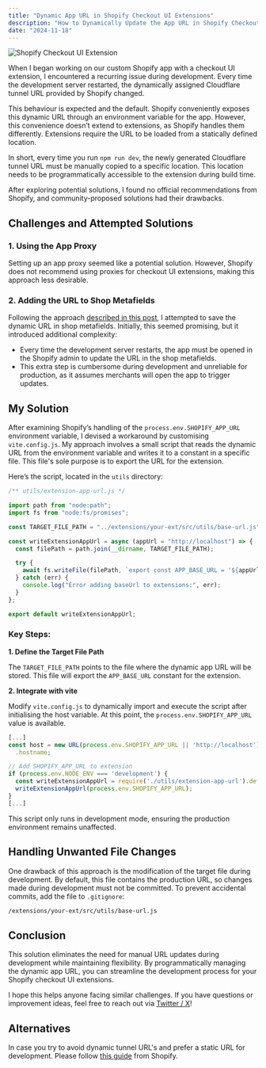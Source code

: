 ```yaml
---
title: "Dynamic App URL in Shopify Checkout UI Extensions"
description: "How to Dynamically Update the App URL in Shopify Checkout UI Extensions"
date: "2024-11-18"
---
```


![Shopify Checkout UI Extension](/images/blog/dynamic-app-url-extension.webp)

When I began working on our custom Shopify app with a checkout UI extension, I encountered a recurring issue during development. Every time the development server restarted, the dynamically assigned Cloudflare tunnel URL provided by Shopify changed.

This behaviour is expected and the default. Shopify conveniently exposes this dynamic URL through an environment variable for the app. However, this convenience doesn’t extend to extensions, as Shopify handles them differently. Extensions require the URL to be loaded from a statically defined location.

In short, every time you run `npm run dev`, the newly generated Cloudflare tunnel URL must be manually copied to a specific location. This location needs to be programmatically accessible to the extension during build time.

After exploring potential solutions, I found no official recommendations from Shopify, and community-proposed solutions had their drawbacks.

## Challenges and Attempted Solutions

### 1. Using the App Proxy

Setting up an app proxy seemed like a potential solution. However, Shopify does not recommend using proxies for checkout UI extensions, making this approach less desirable.

### 2. Adding the URL to Shop Metafields

Following the approach [described in this post](https://liquidonate.com/blog/shopify-development-hacks-environment-variable-in-checkout-ui-extension), I attempted to save the dynamic URL in shop metafields. Initially, this seemed promising, but it introduced additional complexity:

- Every time the development server restarts, the app must be opened in the Shopify admin to update the URL in the shop metafields.
- This extra step is cumbersome during development and unreliable for production, as it assumes merchants will open the app to trigger updates.

## My Solution

After examining Shopify’s handling of the `process.env.SHOPIFY_APP_URL` environment variable, I devised a workaround by customising `vite.config.js`. My approach involves a small script that reads the dynamic URL from the environment variable and writes it to a constant in a specific file. This file's sole purpose is to export the URL for the extension.

Here’s the script, located in the `utils` directory:

```js
/** utils/extension-app-url.js */

import path from "node:path";
import fs from "node:fs/promises";

const TARGET_FILE_PATH = "../extensions/your-ext/src/utils/base-url.js";

const writeExtensionAppUrl = async (appUrl = "http://localhost") => {
  const filePath = path.join(__dirname, TARGET_FILE_PATH);

  try {
    await fs.writeFile(filePath, `export const APP_BASE_URL = '${appUrl}';\n`);
  } catch (err) {
    console.log("Error adding baseUrl to extensions:", err);
  }
};

export default writeExtensionAppUrl;
```

### Key Steps:

**1. Define the Target File Path**

The `TARGET_FILE_PATH` points to the file where the dynamic app URL will be stored. This file will export the `APP_BASE_URL` constant for the extension.

**2. Integrate with vite**

Modify `vite.config.js` to dynamically import and execute the script after initialising the host variable. At this point, the `process.env.SHOPIFY_APP_URL` value is available.

```js
[...]
const host = new URL(process.env.SHOPIFY_APP_URL || 'http://localhost')
  .hostname;

// Add SHOPIFY_APP_URL to extension
if (process.env.NODE_ENV === 'development') {
  const writeExtensionAppUrl = require('./utils/extension-app-url').default;
  writeExtensionAppUrl(process.env.SHOPIFY_APP_URL);
}
[...]
```

This script only runs in development mode, ensuring the production environment remains unaffected.

## Handling Unwanted File Changes

One drawback of this approach is the modification of the target file during development. By default, this file contains the production URL, so changes made during development must not be committed. To prevent accidental commits, add the file to `.gitignore`:

```sh
/extensions/your-ext/src/utils/base-url.js
```

## Conclusion

This solution eliminates the need for manual URL updates during development while maintaining flexibility. By programmatically managing the dynamic app URL, you can streamline the development process for your Shopify checkout UI extensions.

I hope this helps anyone facing similar challenges. If you have questions or improvement ideas, feel free to reach out via [Twitter / X](https://x.com/cvgellhorn)!

## Alternatives

In case you try to avoid dynamic tunnel URL's and prefer a static URL for development. Please follow [this guide](https://shopify.dev/docs/apps/build/cli-for-apps/use-ngrok-tunneling#set-up-ngrok) from Shopify.
